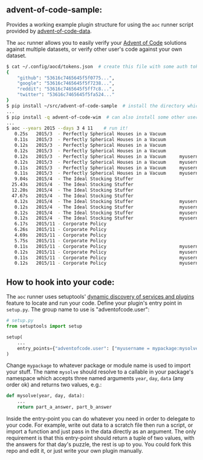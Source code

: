 advent-of-code-sample:
----------------------

Provides a working example plugin structure for using the `aoc` runner script provided by [advent-of-code-data](https://github.com/wimglenn/advent-of-code-data).

The `aoc` runner allows you to easily verify your [Advent of Code](https://adventofcode.com/) solutions against multiple datasets, or verify other user's code against your own dataset.

```bash
$ cat ~/.config/aocd/tokens.json  # create this file with some auth tokens
{
    "github": "53616c7465645f5f0775...",
    "google": "53616c7465645f5f7238...",
    "reddit": "53616c7465645f5ff7c8...",
    "twitter": "53616c7465645f5fa524..."
}
$ pip install ~/src/advent-of-code-sample  # install the directory which contains your setup.py file
...
$ pip install -q advent-of-code-wim  # can also install some other user's code if you want..?
...
$ aoc --years 2015 --days 3 4 11    # run it!
   0.25s   2015/3  - Perfectly Spherical Houses in a Vacuum            wim/github    ✔ part a: 2565                             ✔ part b: 2639
   0.11s   2015/3  - Perfectly Spherical Houses in a Vacuum            wim/google    ✔ part a: 2592                             ✔ part b: 2360
   0.12s   2015/3  - Perfectly Spherical Houses in a Vacuum            wim/reddit    ✔ part a: 2592                             ✔ part b: 2360
   0.12s   2015/3  - Perfectly Spherical Houses in a Vacuum            wim/twitter   ✔ part a: 2565                             ✔ part b: 2639
   0.12s   2015/3  - Perfectly Spherical Houses in a Vacuum     myusername/github    ✖ part a: 1234 (expected: 2565)            ✖ part b: 5678 (expected: 2639)
   0.12s   2015/3  - Perfectly Spherical Houses in a Vacuum     myusername/google    ✖ part a: 1234 (expected: 2592)            ✖ part b: 5678 (expected: 2360)
   0.11s   2015/3  - Perfectly Spherical Houses in a Vacuum     myusername/reddit    ✖ part a: 1234 (expected: 2592)            ✖ part b: 5678 (expected: 2360)
   0.11s   2015/3  - Perfectly Spherical Houses in a Vacuum     myusername/twitter   ✖ part a: 1234 (expected: 2565)            ✖ part b: 5678 (expected: 2639)
   9.04s   2015/4  - The Ideal Stocking Stuffer                        wim/github    ✔ part a: 254575                           ✔ part b: 1038736
  25.43s   2015/4  - The Ideal Stocking Stuffer                        wim/google    ✔ part a: 117946                           ✔ part b: 3938038
  12.20s   2015/4  - The Ideal Stocking Stuffer                        wim/reddit    ✔ part a: 254575                           ✔ part b: 1038736
  47.67s   2015/4  - The Ideal Stocking Stuffer                        wim/twitter   ✔ part a: 282749                           ✔ part b: 9962624
   0.12s   2015/4  - The Ideal Stocking Stuffer                 myusername/github    ✖ part a: 1234 (expected: 254575)          ✖ part b: 5678 (expected: 1038736)
   0.12s   2015/4  - The Ideal Stocking Stuffer                 myusername/google    ✖ part a: 1234 (expected: 117946)          ✖ part b: 5678 (expected: 3938038)
   0.12s   2015/4  - The Ideal Stocking Stuffer                 myusername/reddit    ✖ part a: 1234 (expected: 254575)          ✖ part b: 5678 (expected: 1038736)
   0.12s   2015/4  - The Ideal Stocking Stuffer                 myusername/twitter   ✖ part a: 1234 (expected: 282749)          ✖ part b: 5678 (expected: 9962624)
   6.17s   2015/11 - Corporate Policy                                  wim/github    ✔ part a: vzbxxyzz                         ✔ part b: vzcaabcc
   6.26s   2015/11 - Corporate Policy                                  wim/google    ✔ part a: cqjxxyzz                         ✔ part b: cqkaabcc
   4.69s   2015/11 - Corporate Policy                                  wim/reddit    ✔ part a: hxbxxyzz                         ✔ part b: hxcaabcc
   5.75s   2015/11 - Corporate Policy                                  wim/twitter   ✔ part a: hxbxxyzz                         ✔ part b: hxcaabcc
   0.11s   2015/11 - Corporate Policy                           myusername/github    ✖ part a: 1234 (expected: vzbxxyzz)        ✖ part b: 5678 (expected: vzcaabcc)
   0.12s   2015/11 - Corporate Policy                           myusername/google    ✖ part a: 1234 (expected: cqjxxyzz)        ✖ part b: 5678 (expected: cqkaabcc)
   0.11s   2015/11 - Corporate Policy                           myusername/reddit    ✖ part a: 1234 (expected: hxbxxyzz)        ✖ part b: 5678 (expected: hxcaabcc)
   0.12s   2015/11 - Corporate Policy                           myusername/twitter   ✖ part a: 1234 (expected: hxbxxyzz)        ✖ part b: 5678 (expected: hxcaabcc)
```

How to hook into your code:
---------------------------

The `aoc` runner uses setuptools' [dynamic discovery of services and plugins](https://setuptools.readthedocs.io/en/latest/setuptools.html#dynamic-discovery-of-services-and-plugins) feature to locate and run your code.
Define your plugin's entry point in `setup.py`. The group name to use is "adventofcode.user":

```python
# setup.py
from setuptools import setup

setup(
    ...
    entry_points={"adventofcode.user": ["myusername = mypackage:mysolve"]},
)
```

Change `mypackage` to whatever package or module name is used to import your stuff.
The name `mysolve` should resolve to a callable in your package's namespace which accepts three named arguments `year`, `day`, `data` (any order ok) and returns two values, e.g.:

```python
def mysolve(year, day, data):
    ...
    return part_a_answer, part_b_answer
```

Inside the entry-point you can do whatever you need in order to delegate to your code. For example, write out data to a scratch file then run a script, or import a function and just pass in the data directly as an argument.
The only requirement is that this entry-point should return a tuple of two values, with the answers for that day's puzzle, the rest is up to you.
You could fork this repo and edit it, or just write your own plugin manually.
